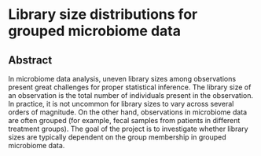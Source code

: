 # Library size distributions for grouped microbiome data

## Abstract
In microbiome data analysis, uneven library sizes among observations present great challenges for proper statistical inference. The library size of an observation is the total number of individuals present in the observation. In practice, it is not uncommon for library sizes to vary across several orders of magnitude. On the other hand, observations in microbiome data are often grouped (for example, fecal samples from patients in different treatment groups). The goal of the project is to investigate whether library sizes are typically dependent on the group membership in grouped microbiome data. 
